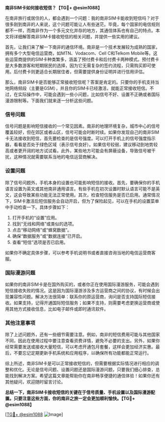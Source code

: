 **南非SIM卡如何接收短信？【TG💪+ @esim1088】**

在南非旅行或居住的人，都会遇到一个问题：我的南非SIM卡能收到短信吗？对于很多刚到南非的人来说，这个问题可能让人有些迷茫。毕竟，每个国家的电信规则都不一样，而南非作为一个多元文化并存的地方，其通信体系也有自己的特点。本文将详细解答南非SIM卡接收短信的相关问题，并提供一些实用的建议。

首先，让我们来了解一下南非的通信环境。南非是一个技术发展较为成熟的国家，拥有多个大型电信运营商，如MTN、Vodacom、Cell C和Telkom Mobile等。这些运营商提供的SIM卡种类繁多，涵盖了预付费卡和后付费卡两种模式。预付费卡是大多数游客和短期居民的选择，因为它无需复杂的签约流程，只需购买即可使用。后付费卡则更适合长期居住者，但需要提供身份证明并进行信用评估。

那么，南非SIM卡是否能够正常接收短信呢？答案是肯定的。只要你的手机支持当地网络频段（主要是GSM），并且你的SIM卡已经激活，就能正常接收短信。不过，在实际操作中，可能会遇到一些小问题，比如信号不好、设置不正确或者国际漫游限制等。下面我们就来逐一分析这些问题。

### 信号问题

信号问题是影响短信接收的一个常见因素。南非的地理环境复杂，城市中心的信号覆盖较好，但在郊区或者山区，信号可能会时断时续。如果你发现自己的南非SIM卡无法接收到短信，首先要检查的是信号强度。可以打开手机上的信号强度指示器，看看是否处于绿色区域（表示信号良好）。如果信号较弱，建议移动到地势较高或者更开阔的地方试试看。此外，某些地方可能会有屏蔽设备，导致信号被干扰，这种情况就需要联系当地的电信运营商解决。

### 设置问题

除了信号问题外，手机本身的设置也可能影响短信的接收。首先，要确保你的手机语言设置为英文或其他南非通用语言。有些手机在初次设置时默认语言可能不是英文，这会导致某些功能无法正常使用。其次，检查短信服务是否已启用。通常情况下，SIM卡激活后短信服务会自动开启，但为了保险起见，可以在手机的设置菜单中手动检查一下。具体步骤如下：

1. 打开手机的“设置”应用。
2. 找到“无线和网络”或类似的选项。
3. 点击“移动网络”或“蜂窝数据”。
4. 确保“数据服务”或“数据连接”已开启。
5. 查看“短信”选项是否已启用。

如果你不确定具体步骤，可以参考手机说明书或者直接咨询当地的电信运营商客服。

### 国际漫游问题

如果你的南非SIM卡是在国外购买的，或者你正在使用国际漫游服务，可能会遇到短信接收失败的情况。这是因为国际漫游涉及多方运营商之间的协议，有时候会出现兼容性问题。解决方法很简单：联系你的原运营商，询问是否支持国际短信接收。如果支持，记得开通国际短信服务；如果不支持，则需要考虑更换运营商或使用其他方式接收信息，比如电子邮件或即时通讯软件。

### 其他注意事项

除了上述问题外，还有一些细节需要注意。例如，南非的短信费用可能与其他国家不同，因此在使用过程中要注意查看资费详情，避免不必要的支出。另外，如果你经常需要发送或接收大量短信，可以考虑开通包月套餐，这样会更加经济实惠。最后，不要忘记定期更新手机系统和应用程序，以确保所有功能都能正常运行。

综上所述，南非SIM卡是可以正常接收短信的，但需要根据实际情况进行相应的调整和优化。无论是信号问题、设置问题还是国际漫游问题，只要我们细心排查，总能找到解决方案。希望这篇文章能帮助你在南非畅享便捷的通信体验！如果你还有其他疑问，欢迎随时留言讨论。

**总结一下，南非SIM卡接收短信的关键在于信号质量、手机设置以及国际漫游配置。只要注意这些方面，你的南非之旅一定会更加顺利愉快。【TG💪+ @esim1088】**

[[TG💪+ @esim1088](https://t.me/s/esim1088) ![Image](https://i.postimg.cc/4NQfJmqS/Snipaste-2025-05-13-00-14-12.png)]